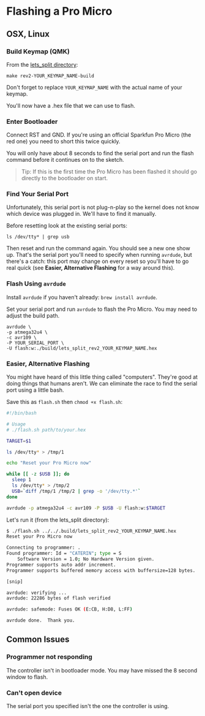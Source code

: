 # Flashing a Pro Micro

## OSX, Linux

### Build Keymap (QMK)

From the [lets_split directory](https://github.com/qmk/qmk_firmware/tree/master/keyboards/lets_split):

```
make rev2-YOUR_KEYMAP_NAME-build
```

Don't forget to replace `YOUR_KEYMAP_NAME` with the actual name of your keymap.

You'll now have a .hex file that we can use to flash.

### Enter Bootloader

Connect RST and GND. If you're using an official Sparkfun Pro Micro (the red one) you need to short this twice quickly.

You will only have about 8 seconds to find the serial port and run the flash command before it continues on to the sketch.

> Tip: If this is the first time the Pro Micro has been flashed it should go directly to the bootloader on start.

### Find Your Serial Port

Unfortunately, this serial port is not plug-n-play so the kernel does not know which device was plugged in. We'll have to find it manually.

Before resetting look at the existing serial ports:

```
ls /dev/tty* | grep usb
```

Then reset and run the command again. You should see a new one show up. That's the serial port you'll need to specify when running `avrdude`, but there's a catch: this port may change on every reset so you'll have to go real quick (see **Easier, Alternative Flashing** for a way around this).

### Flash Using `avrdude`

Install `avrdude` if you haven't already: `brew install avrdude`.

Set your serial port and run `avrdude` to flash the Pro Micro. You may need to adjust the build path.

```
avrdude \
-p atmega32u4 \
-c avr109 \
-P YOUR_SERIAL_PORT \
-U flash:w:./build/lets_split_rev2_YOUR_KEYMAP_NAME.hex
```

### Easier, Alternative Flashing

You might have heard of this little thing called "computers". They're good at doing things that humans aren't. We can eliminate the race to find the serial port using a little bash.

Save this as `flash.sh` then `chmod +x flash.sh`:

```bash
#!/bin/bash

# Usage
# ./flash.sh path/to/your.hex

TARGET=$1

ls /dev/tty* > /tmp/1

echo "Reset your Pro Micro now"

while [[ -z $USB ]]; do
  sleep 1
  ls /dev/tty* > /tmp/2
  USB=`diff /tmp/1 /tmp/2 | grep -o '/dev/tty.*'`
done

avrdude -p atmega32u4 -c avr109 -P $USB -U flash:w:$TARGET
```

Let's run it (from the lets_split directory):

```bash
$ ./flash.sh ../../.build/lets_split_rev2_YOUR_KEYMAP_NAME.hex
Reset your Pro Micro now

Connecting to programmer: .
Found programmer: Id = "CATERIN"; type = S
    Software Version = 1.0; No Hardware Version given.
Programmer supports auto addr increment.
Programmer supports buffered memory access with buffersize=128 bytes.

[snip]

avrdude: verifying ...
avrdude: 22286 bytes of flash verified

avrdude: safemode: Fuses OK (E:CB, H:D8, L:FF)

avrdude done.  Thank you.
```

## Common Issues

### Programmer not responding

The controller isn't in bootloader mode. You may have missed the 8 second window to flash.

### Can't open device

The serial port you specified isn't the one the controller is using. 